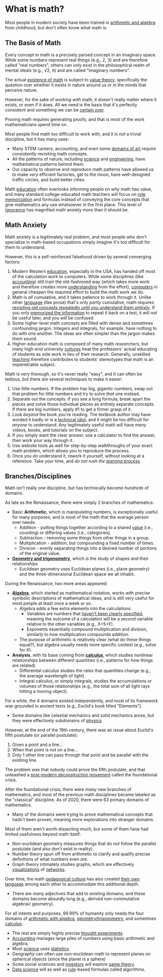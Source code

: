 
# What is math?

Most people in modern society have been trained in [arithmetic and algebra](math-algebra.md) from childhood, but don't often know *what* math is.

## The Basis of Math

Every concept in math is a precisely parsed concept in an imaginary space. While some numbers represent real things (e.g., 2, 3) and are therefore called "real numbers", others can only exist in the philosophical realm of mental ideals (e.g., √2, π) and are called "imaginary numbers".

The actual [existence of math](math.md) is subject to [value theory](values.md), specifically the question over whether it exists in nature around us or in the minds that perceive nature.

However, for the sake of *working with* math, it doesn't really matter where it exists, or even if it does. All we need is the basis that it's perfectly consistent and something we can be [certain over](understanding-certainty.md).

Proving math requires generating proofs, and that is *most* of the work mathematicians spend time on.

Most people find math too difficult to work with, and it is *not* a trivial discipline, but it has many uses:

- Many STEM careers, accounting, and even some [domains of art](art.md) require consistently revisiting math concepts.
- All the patterns of nature, including [science](science.md) and [engineering](engineering.md), have mathematical patterns behind them.
- Our capacity to observe and reproduce math patterns have allowed us to make *very* efficient factories, get to the moon, have well-designed traffic circles, and build better cities.

Math [education](pedagogy.md) often overlooks informing people on *why* math has value, and many standard college-educated math teachers will focus on [rote memorization](mind-memory.md) and formulas instead of conveying the core concepts that give mathematics any use whatsoever in the first place. This level of [ignorance](https://gainedin.site/idiot/) has magnified math anxiety more than it should be.

## Math Anxiety

Math anxiety is a legitimately real problem, and most people who don't specialize in math-based occupations simply imagine it's too difficult for them to understand.

However, this is a self-reinforced falsehood driven by several converging factors:

1. Modern Western [education](pedagogy.md), especially in the USA, has handed off most of the calculation work to computers. While some disciplines (like [accounting](accounting.md)) still train the old-fashioned way (which takes more work and therefore creates more [understanding](understanding.md) from the effort), [computers](computers.md) in general cheapen the required effort to build the math work we do.
2. Math is *all* cumulative, and it takes patience to work through it. Unlike other [language](language.md) (like prose) that's only *partly* cumulative, math requires [revisiting old concepts repeatedly until you understand them *entirely*](http://www.geometry.org/tex/conc/mathlearn.html). If you only [memorized the information](mind-memory.md) to repeat it back on a test, it will *not* be useful later, and you *will* be confused.
3. Some higher-level math concepts are filled with dense and sometimes confounding jargon. Integers and integrals, for example, have nothing to do with one another. The ideas are often simpler than the jargon makes them sound.
4. Higher-education math is composed of many math *researchers*, but many high-end university [cultures](culture.md) treat the professors' actual educating of students as side work in lieu of their research. Generally, unskilled [teaching](pedagogy.md) therefore contributes to students' stereotypes that math is an impenetrable subject.

Math is very thorough, so it's never really "easy", and it can often be tedious, but there *are* several techniques to make it easier:

1. Use little numbers. If the problem has big, gigantic numbers, swap out that problem for little numbers and try to solve *that* one instead.
2. Separate out the concepts. If you see a long formula, break apart the pieces and solve those individual pieces as entirely separate concepts. If there are big numbers, apply #1 to get a firmer grasp of it.
3. Look *beyond* the book you're reading. The textbook author may have worded it badly or is a [technical idiot](https://gainedin.site/idiot/), and it might be too difficult for *anyone* to understand. Any legitimately useful math will have *many* videos, books, and tutorials on the subject.
4. If you simply want the clear answer, use a calculator to find the answer, then work your way through it.
5. Use website tools as well for step-by-step walkthroughs of your exact math problem, which allows you to reproduce the process.
6. Once you *do* understand it, rework it yourself, without looking at a reference. Take your time, and *do not rush the [learning process](understanding.md)*.

## Branches/Disciplines

Math isn't really one discipline, but has technically become *hundreds* of domains.

As late as the Renaissance, there were simply 2 branches of mathematics:

- Basic **Arithmetic**, which is manipulating numbers, is exceptionally useful for many purposes, and is most of the math that the average person ever needs:
  - Addition - putting things together according to a shared [value](values.md) (i.e., counting) or differing values (i.e., categories).
  - Subtraction - removing some things from other things in a group.
  - Multiplication - addition, but compounding a fixed number of times.
  - Division - evenly separating things into a desired number of portions of the original value.
- **[Geometry and trigonometry](math-geotrig.md)**, which is the study of shapes and their relationships
  - Euclidean geometry uses Euclidean planes (i.e., plane geometry) and the three-dimensional Euclidean space we all inhabit.

During the Renaissance, two more areas appeared:

- **[Algebra](math-algebra.md)**, which started as mathematical notation, works with precise symbolic descriptions of mathematical ideas, and is still very useful for most people at least once a week or so.
  - Algebra adds a few extra elements into the calculations:
    - Variables are numbers that [haven't been clearly specified](understanding-certainty.md), meaning the outcome of a calculation will be a second variable relative to the other variables (e.g., X+5=Y).
    - Exponents essentially compound multiplication and division, similarly to how multiplication compounds addition.
  - The purpose of arithmetic is relatively clear (what do these things equal?), but algebra usually needs more specific context (e.g., solve for X).
- **Analysis**, with its base coming from **[calculus](math-calc.md)**, which studies nonlinear relationships between different quantities (i.e., patterns for how things are related).
  - Differential calculus studies the rates that quantities change (e.g., the average wavelength of light).
  - Integral calculus, or simply integrals, studies the accumulations or volumes of those relationships (e.g., the total sum of all light rays hitting a moving object).

For a while, the 4 domains existed independently, and most of its framework was grounded in ancient texts (e.g., Euclid's book titled "Elements").

- Some domains like celestial mechanics and solid mechanics arose, but they were effectively subdomains of [physics](science.md).

However, at the end of the 19th century, there was an issue about Euclid's fifth postulate (or parallel postulate):

1. Given a point and a line...
2. When that point is not on a line...
3. Only 1 other line can pass through that point and be parallel with the existing line.

The problem was that nobody could prove the fifth postulate, and that unleashed a [post-modern deconstruction movement](trends.md) called the foundational crisis.

After the foundational crisis, there were *many* new branches of mathematics, and most of the previous math disciplines became labeled as the "classical" discipline. As of 2020, there were 63 primary domains of mathematics.

- Many of the domains were trying to prove mathematical concepts that hadn't been proven, meaning more explorations into stranger domains.

Most of them aren't worth dissecting much, but some of them have had limited usefulness beyond math itself:

- Non-euclidean geometry measures things that do *not* follow the parallel postulate (and also don't exist in reality).
- Number theory spun off from arithmetic to clarify and qualify precise definitions of what numbers even *are*.
- Graph theory intimately studies graphs, which are effectively [visualizations](data-viz.md) of [networks](networks.md).

Over time, the math [pedagogical culture](pedagogy.md) has also created [their own language](glossary-math.md) among each other to accommodate this additional depth.

- There are *many* adjectives that add to existing domains, and these domains become absurdly long (e.g., derived non-commutative algebraic geometry).

For all intents and purposes, 99.99% of humanity only needs the four domains of [arithmetic with algebra](math-algebra.md), [geometry/trigonometry](math-geotrig.md), and sometimes [calculus](math-calc.md).

- The rest are simply highly precise [thought experiments](paradoxes.md).
- [Accounting](accounting.md) manages large piles of numbers using basic arithmetic and algebra.
- Most [science](science.md) uses [statistics](math-stat.md).
- Geography can often use non-euclidean math to represent planes on spherical objects (since the planet is a sphere)
- Some social sciences and [investors](money-investing.md) will explore [game theory](math-gametheory.md).
- [Data science](database.md) will as well as [rule](rules.md)-based formulas called algorithms.
